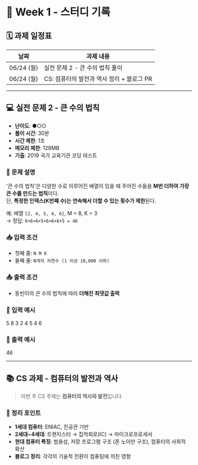 # 📅 Week 1 - 스터디 기록


## 🗓 과제 일정표

| 날짜      | 과제 내용                                 |
|-----------|-----------------------------------------|
| 06/24 (월) | 실전 문제 2 - 큰 수의 법칙 풀이            |
| 06/24 (월) | CS: 컴퓨터의 발전과 역사 정리 + 블로그 PR   |
---

## 💻 실전 문제 2 - 큰 수의 법칙

- **난이도**: ●○○  
- **풀이 시간**: 30분  
- **시간 제한**: 1초  
- **메모리 제한**: 128MB  
- **기출**: 2019 국가 교육기관 코딩 테스트

### 🧾 문제 설명

'큰 수의 법칙'은 다양한 수로 이루어진 배열이 있을 때 주어진 수들을 **M번 더하여 가장 큰 수를 만드는 법칙**이다.  
단, **특정한 인덱스(K번째 수)는 연속해서 더할 수 있는 횟수가 제한**된다.

예: 배열 `[2, 4, 5, 4, 6]`, M = 8, K = 3  
→ 정답: `6+6+6+5+6+6+6+5 = 46`

### 📥 입력 조건

- 첫째 줄: `N M K`  
- 둘째 줄: `N개의 자연수 (1 이상 10,000 이하)`

### 📤 출력 조건

- 동빈이의 큰 수의 법칙에 따라 **더해진 최댓값 출력**

### 📘 입력 예시
5 8 3
2 4 5 4 6

### 📗 출력 예시
46

---

## 📚 CS 과제 - 컴퓨터의 발전과 역사

> 이번 주 CS 주제는 **컴퓨터의 역사와 발전**입니다.

### 📖 정리 포인트

- **1세대 컴퓨터**: ENIAC, 진공관 기반
- **2세대~4세대**: 트랜지스터 → 집적회로(IC) → 마이크로프로세서
- **현대 컴퓨터 특징**: 범용성, 저장 프로그램 구조 (폰 노이만 구조), 컴퓨터의 사회적 확산
- **블로그 정리**: 각각의 기술적 전환이 컴퓨팅에 끼친 영향
